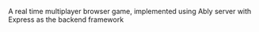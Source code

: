 A real time multiplayer browser game, implemented using Ably server with Express as the backend framework
